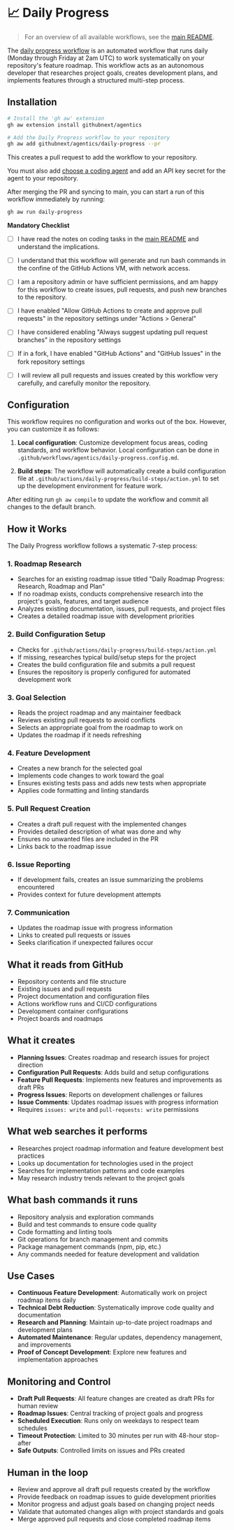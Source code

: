 # 📈 Daily Progress

> For an overview of all available workflows, see the [main README](../README.md).

The [daily progress workflow](../workflows/daily-progress.md?plain=1) is an automated workflow that runs daily (Monday through Friday at 2am UTC) to work systematically on your repository's feature roadmap. This workflow acts as an autonomous developer that researches project goals, creates development plans, and implements features through a structured multi-step process.

## Installation

```bash
# Install the 'gh aw' extension
gh aw extension install githubnext/agentics

# Add the Daily Progress workflow to your repository
gh aw add githubnext/agentics/daily-progress --pr
```

This creates a pull request to add the workflow to your repository.

You must also add [choose a coding agent](https://githubnext.github.io/gh-aw/reference/engines/) and add an API key secret for the agent to your repository.

After merging the PR and syncing to main, you can start a run of this workflow immediately by running:

```bash
gh aw run daily-progress
```

**Mandatory Checklist**

* [ ] I have read the notes on coding tasks in the [main README](../README.md) and understand the implications.

* [ ] I understand that this workflow will generate and run bash commands in the confine of the GitHub Actions VM, with network access.

* [ ] I am a repository admin or have sufficient permissions, and am happy for this workflow to create issues, pull requests, and push new branches to the repository.

* [ ] I have enabled "Allow GitHub Actions to create and approve pull requests" in the repository settings under "Actions > General"

* [ ] I have considered enabling "Always suggest updating pull request branches" in the repository settings

* [ ] If in a fork, I have enabled "GitHub Actions" and "GitHub Issues" in the fork repository settings

* [ ] I will review all pull requests and issues created by this workflow very carefully, and carefully monitor the repository.

## Configuration

This workflow requires no configuration and works out of the box. However, you can customize it as follows:

1. **Local configuration**: Customize development focus areas, coding standards, and workflow behavior. Local configuration can be done in `.github/workflows/agentics/daily-progress.config.md`.

2. **Build steps**: The workflow will automatically create a build configuration file at `.github/actions/daily-progress/build-steps/action.yml` to set up the development environment for feature work.

After editing run `gh aw compile` to update the workflow and commit all changes to the default branch.

## How it Works

The Daily Progress workflow follows a systematic 7-step process:

### 1. Roadmap Research
- Searches for an existing roadmap issue titled "Daily Roadmap Progress: Research, Roadmap and Plan"
- If no roadmap exists, conducts comprehensive research into the project's goals, features, and target audience
- Analyzes existing documentation, issues, pull requests, and project files
- Creates a detailed roadmap issue with development priorities

### 2. Build Configuration Setup
- Checks for `.github/actions/daily-progress/build-steps/action.yml`
- If missing, researches typical build/setup steps for the project
- Creates the build configuration file and submits a pull request
- Ensures the repository is properly configured for automated development work

### 3. Goal Selection
- Reads the project roadmap and any maintainer feedback
- Reviews existing pull requests to avoid conflicts
- Selects an appropriate goal from the roadmap to work on
- Updates the roadmap if it needs refreshing

### 4. Feature Development
- Creates a new branch for the selected goal
- Implements code changes to work toward the goal
- Ensures existing tests pass and adds new tests when appropriate
- Applies code formatting and linting standards

### 5. Pull Request Creation
- Creates a draft pull request with the implemented changes
- Provides detailed description of what was done and why
- Ensures no unwanted files are included in the PR
- Links back to the roadmap issue

### 6. Issue Reporting
- If development fails, creates an issue summarizing the problems encountered
- Provides context for future development attempts

### 7. Communication
- Updates the roadmap issue with progress information
- Links to created pull requests or issues
- Seeks clarification if unexpected failures occur

## What it reads from GitHub

- Repository contents and file structure
- Existing issues and pull requests
- Project documentation and configuration files
- Actions workflow runs and CI/CD configurations
- Development container configurations
- Project boards and roadmaps

## What it creates

- **Planning Issues**: Creates roadmap and research issues for project direction
- **Configuration Pull Requests**: Adds build and setup configurations
- **Feature Pull Requests**: Implements new features and improvements as draft PRs
- **Progress Issues**: Reports on development challenges or failures
- **Issue Comments**: Updates roadmap issues with progress information
- Requires `issues: write` and `pull-requests: write` permissions

## What web searches it performs

- Researches project roadmap information and feature development best practices
- Looks up documentation for technologies used in the project
- Searches for implementation patterns and code examples
- May research industry trends relevant to the project goals

## What bash commands it runs

- Repository analysis and exploration commands
- Build and test commands to ensure code quality
- Code formatting and linting tools
- Git operations for branch management and commits
- Package management commands (npm, pip, etc.)
- Any commands needed for feature development and validation

## Use Cases

- **Continuous Feature Development**: Automatically work on project roadmap items daily
- **Technical Debt Reduction**: Systematically improve code quality and documentation
- **Research and Planning**: Maintain up-to-date project roadmaps and development plans
- **Automated Maintenance**: Regular updates, dependency management, and improvements
- **Proof of Concept Development**: Explore new features and implementation approaches

## Monitoring and Control

- **Draft Pull Requests**: All feature changes are created as draft PRs for human review
- **Roadmap Issues**: Central tracking of project goals and progress
- **Scheduled Execution**: Runs only on weekdays to respect team schedules
- **Timeout Protection**: Limited to 30 minutes per run with 48-hour stop-after
- **Safe Outputs**: Controlled limits on issues and PRs created

## Human in the loop

- Review and approve all draft pull requests created by the workflow
- Provide feedback on roadmap issues to guide development priorities  
- Monitor progress and adjust goals based on changing project needs
- Validate that automated changes align with project standards and goals
- Merge approved pull requests and close completed roadmap items